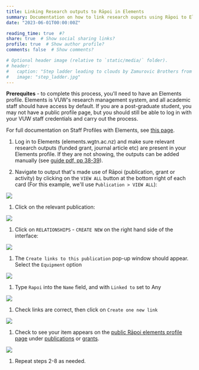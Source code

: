 ```yaml
---
title: Linking Research outputs to Rāpoi in Elements
summary: Documentation on how to link research ouputs using Rāpoi to Elements profiles
date: "2023-06-01T00:00:00Z"

reading_time: true  #?
share: true  # Show social sharing links?
profile: true  # Show author profile?
comments: false  # Show comments?

# Optional header image (relative to `static/media/` folder).
# header:
#   caption: "Step ladder leading to clouds by Zamurovic Brothers from Noun Project"
#   image: "step_ladder.jpg"
---
```


**Prerequites** - to complete this process, you'll need to have an Elements profile. Elements is VUW's research management system, and all academic staff should have access by default. If you are a post-graduate student, you may not have a public profile page, but you should still be able to log in with your VUW staff credentials and carry out the process.

For full documentation on Staff Profiles with Elements, see [this page](https://intranet.wgtn.ac.nz/staff/research/using-elements/guide-staff-profiles.pdf). 



1. Log in to Elements (elements.wgtn.ac.nz) and make sure relevant research outputs (funded grant, journal article etc) are present in your Elements profile. If they are not showing, the outputs can be added manually (see [guide pdf, pp 38-39](https://intranet.wgtn.ac.nz/staff/research/using-elements/guide-staff-profiles.pdf)).

1. Navigate to output that's made use of Rāpoi (publication, grant or activity) by clicking on the ```VIEW ALL``` button at the bottom right of each card (For this example, we'll use ```Publication > VIEW ALL```):

![](https://mattsresbazsite.netlify.app/post/rapoi_elements/images/Rapoi_Elements_1.png)
 
1. Click on the relevant publication:

![](https://mattsresbazsite.netlify.app/post/rapoi_elements/images/Rapoi_Elements_2.png)
   
1. Click on ```RELATIONSHIPS``` - ```CREATE NEW``` on the right hand side of the interface:

![](https://mattsresbazsite.netlify.app/post/rapoi_elements/images/Rapoi_Elements_3.png)

1. The ```Create links to this publication``` pop-up window should appear. Select the ```Equipment``` option 

![](https://mattsresbazsite.netlify.app/post/rapoi_elements/images/Rapoi_Elements_4.png)

1. Type ```Rapoi``` into the ```Name``` field, and with ```Linked to``` set to Any

![](https://mattsresbazsite.netlify.app/post/rapoi_elements/images/Rapoi_Elements_5.png)

1. Check links are correct, then click on ```Create one new link```

![](https://mattsresbazsite.netlify.app/post/rapoi_elements/images/Rapoi_Elements_6.png)
  
1. Check to see your item appears on the [public Rāpoi elements profile page](https://people.wgtn.ac.nz/equipment/412229) under [publications](https://people.wgtn.ac.nz/equipment/412229/publications) or [grants](https://people.wgtn.ac.nz/equipment/412229/grants).

![](https://mattsresbazsite.netlify.app/post/rapoi_elements/images/Rapoi_Elements_7.png)

1. Repeat steps 2-8 as needed. 
    
    
    
    

    




